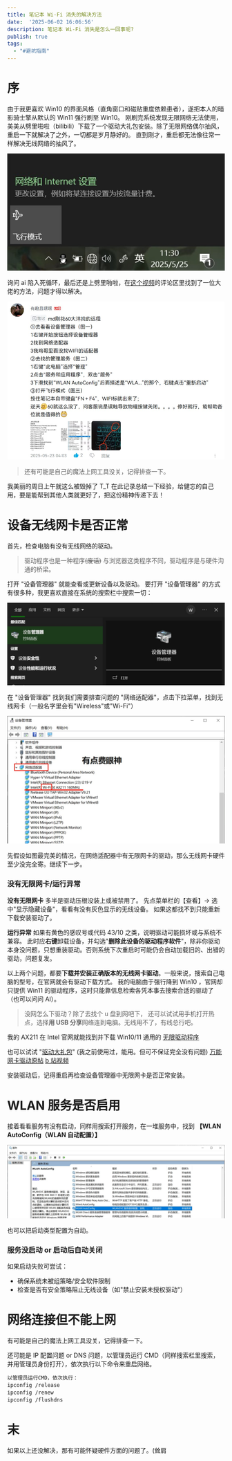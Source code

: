 ```yaml
---
title: 笔记本 Wi-Fi 消失的解决方法
date:  '2025-06-02 16:06:56'
description: 笔记本 Wi-Fi 消失是怎么一回事呢?
publish: true
tags:
  - "#避坑指南"
---
```


# 序

由于我更喜欢 Win10 的界面风格（直角窗口和磁贴重度依赖患者），遂把本人的暗影骑士擎从默认的 Win11 强行刷至 Win10。
刚刷完系统发现无限网络无法使用，美美从劈里啪啦（bilibili）下载了一个驱动大礼包安装。除了无限网络偶尔抽风，重启一下就解决了之外，一切都是岁月静好的。
直到刚才，重启都无法像往常一样解决无线网络的抽风了。

![](../public/images/文章资源/笔记本-wi-fi-消失的解决方法/file-20250525113038153.jpg)

询问 ai 陷入死循环，最后还是上劈里啪啦，在[这个视频](https://www.bilibili.com/video/BV1GT4y127jb/?spm_id_from=333.337.search-card.all.click&vd_source=b19220b8f372f3a81aa8463fde694a63)的评论区里找到了一位大佬的方法，问题才得以解决。

![](../public/images/文章资源/笔记本-wi-fi-消失的解决方法/file-20250525120807782.jpg)

> 还有可能是自己的魔法上网工具没关，记得排查一下。

我美丽的周日上午就这么被毁掉了 T_T
在此记录总结一下经验，给健忘的自己用，要是能帮到其他人类就更好了，把这份精神传递下去！

# 设备无线网卡是否正常

首先，检查电脑有没有无线网络的驱动。

> 驱动程序也是一种程序~~(废话)~~
> 与浏览器这类程序不同，驱动程序是与硬件沟通的桥梁。

打开 "设备管理器" 就能查看或更新设备以及驱动。
要打开 "设备管理器" 的方式有很多种，我更喜欢直接在系统的搜索栏中搜索一切：

![](../public/images/文章资源/笔记本-wi-fi-消失的解决方法/file-20250525115111952.jpg)

在 "设备管理器" 找到我们需要排查问题的 "网络适配器"，点击下拉菜单，找到无线网卡（一般名字里会有"Wireless"或"Wi-Fi"）

![](../public/images/文章资源/笔记本-wi-fi-消失的解决方法/file-20250525115525944.jpg)

先假设如图最完美的情况，在网络适配器中有无限网卡的驱动，那么无线网卡硬件至少没完全寄。继续下一步。

### 没有无限网卡/运行异常

**没有无限网卡**
多半是驱动压根没装上或被禁用了。
先点菜单栏的【查看】→ 选中"显示隐藏设备"，看看有没有灰色显示的无线设备。
如果这都找不到只能重新下载安装驱动了。

**运行异常**
如果有黄色的感叹号或代码 43/10 之类，说明驱动可能损坏或与系统不兼容。
此时应**右键**卸载设备，并勾选"**删除此设备的驱动程序软件**"，除非你驱动本身没问题，只想重装驱动。否则系统下次重启时可能仍会自动加载旧的、出错的驱动，问题复发。

以上两个问题，都要**下载并安装正确版本的无线网卡驱动**。一般来说，搜索自己电脑的型号，在官网就会有驱动下载方式。
我的电脑由于强行降到 Win10 ，官网却只提供 Win11 的驱动程序，这时只能靠信息检索各凭本事去搜索合适的驱动了（也可以问问 AI）。

> 没网怎么下驱动？除了去找个 u 盘到网吧下，
> 还可以试试用手机打开热点，选择**用 USB 分享**网络连到电脑。无线用不了，有线总行吧。

我的 AX211 在 Intel 官网就能找到并下载 Win10/11 通用的 [无限驱动程序](https://www.intel.cn/content/www/cn/zh/download/19351/intel-wireless-wi-fi-drivers-for-windows-10-and-windows-11.html)

也可以试试 "[驱动大礼包](https://pan.baidu.com/s/1WvFbn_p_UurESNMBx1PTfA#list/path=%2F)" (我之前使用过，能用。但可不保证完全没有问题)
[万能网卡驱动原帖](https://www.toprender.com/thread-227817-1-1.html)
[b 站视频](https://www.bilibili.com/video/BV1924y177PP/?spm_id_from=333.337.search-card.all.click&vd_source=b19220b8f372f3a81aa8463fde694a63)

安装驱动后，记得重启再检查设备管理器中无限网卡是否正常安装。

# WLAN 服务是否启用

接着看看服务有没有启动，同样用搜索打开服务，在一堆服务中，找到
**【WLAN AutoConfig（WLAN 自动配置）】**

![](../public/images/文章资源/笔记本-wi-fi-消失的解决方法/file-20250525123544569.jpg)

也可以把启动类型配置为自动。

### 服务没启动 or 启动后自动关闭

如果启动失败可尝试：

- 确保系统未被组策略/安全软件限制
- 检查是否有安全策略阻止无线设备（如"禁止安装未授权驱动"）

# 网络连接但不能上网

有可能是自己的魔法上网工具没关，记得排查一下。

还可能是 IP 配置问题 or DNS 问题，以管理员运行 CMD（同样搜索栏里搜索，并用管理员身份打开），依次执行以下命令来重启网络。

```bash
以管理员运行CMD，依次执行：
ipconfig /release
ipconfig /renew
ipconfig /flushdns
```

# 末

如果以上还没解决，那有可能怀疑硬件方面的问题了。(耸肩
